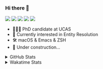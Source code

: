 ### Hi there 👋

[![](https://img.shields.io/badge/-Email-325180?logo=maildotru&logoColor=white&style=flat-square)](mailto:wang@tianshu.me)
[![](https://img.shields.io/badge/-GitHub-black?logo=GitHub&style=flat-square)](https://github.com/tshu-w)
[![](https://img.shields.io/badge/-Telegram-26a5e4?labelColor=fafafa&logo=telegram&style=flat-square)](https://t.me/tshu_w) 
[![](https://img.shields.io/badge/-Twitter-1da1f2?logo=Twitter&logoColor=white&style=flat-square)](https://twitter.com/tshu_w)
[![](https://komarev.com/ghpvc/?username=tshu-w&color=blueviolet&style=flat-square)]()



- 🧑🏻‍🎓 PhD candidate at UCAS
- 🔭 Currently interested in Entity Resolution
- 🛠 macOS & Emacs & ZSH
- 🚧 Under construction...

<details>

<summary>GitHub Stats</summary>

![Tianshu's GitHub stats](https://github-readme-stats.vercel.app/api?username=tshu-w&show_icons=true&theme=buefy&count_private=true)
  
</details>


<details>
  <summary>Wakatime Stats</summary>

  Currently, files accessed by tramp cannot be tracked by wakatime, see https://github.com/wakatime/wakatime-mode/issues/27
  <br>
  
<!--START_SECTION:waka-->
**I'm an Early 🐤** 

```text
🌞 Morning    55 commits     █████░░░░░░░░░░░░░░░░░░░░   20.68% 
🌆 Daytime    149 commits    ██████████████░░░░░░░░░░░   56.02% 
🌃 Evening    56 commits     █████░░░░░░░░░░░░░░░░░░░░   21.05% 
🌙 Night      6 commits      ░░░░░░░░░░░░░░░░░░░░░░░░░   2.26%

```
📅 **I'm Most Productive on Monday** 

```text
Monday       55 commits     █████░░░░░░░░░░░░░░░░░░░░   20.68% 
Tuesday      41 commits     ███░░░░░░░░░░░░░░░░░░░░░░   15.41% 
Wednesday    19 commits     █░░░░░░░░░░░░░░░░░░░░░░░░   7.14% 
Thursday     18 commits     █░░░░░░░░░░░░░░░░░░░░░░░░   6.77% 
Friday       36 commits     ███░░░░░░░░░░░░░░░░░░░░░░   13.53% 
Saturday     53 commits     █████░░░░░░░░░░░░░░░░░░░░   19.92% 
Sunday       44 commits     ████░░░░░░░░░░░░░░░░░░░░░   16.54%

```


📊 **This Week I Spent My Time On** 

```text
💬 Programming Languages: 
sh                       22 hrs 20 mins      ██████████████████░░░░░░░   72.14% 
Org                      5 hrs 43 mins       ████░░░░░░░░░░░░░░░░░░░░░   18.48% 
Emacs Lisp               1 hr 40 mins        █░░░░░░░░░░░░░░░░░░░░░░░░   5.42% 
Bash                     32 mins             ░░░░░░░░░░░░░░░░░░░░░░░░░   1.76% 
Other                    18 mins             ░░░░░░░░░░░░░░░░░░░░░░░░░   0.97%

🔥 Editors: 
Zsh                      22 hrs 26 mins      ██████████████████░░░░░░░   72.48% 
Emacs                    8 hrs 31 mins       ███████░░░░░░░░░░░░░░░░░░   27.52%

🐱‍💻 Projects: 
deep-learning-project-tem10 hrs 7 mins       ████████░░░░░░░░░░░░░░░░░   32.72% 
Terminal                 9 hrs 22 mins       ███████░░░░░░░░░░░░░░░░░░   30.29% 
Unknown Project          5 hrs 48 mins       ████░░░░░░░░░░░░░░░░░░░░░   18.76% 
dotfiles                 2 hrs 5 mins        █░░░░░░░░░░░░░░░░░░░░░░░░   6.77% 
emacs                    1 hr 57 mins        █░░░░░░░░░░░░░░░░░░░░░░░░   6.35%

💻 Operating System: 
Linux                    18 hrs 15 mins      ██████████████░░░░░░░░░░░   58.94% 
Mac                      12 hrs 42 mins      ██████████░░░░░░░░░░░░░░░   41.06%

```

**I Mostly Code in Python** 

```text
Python                   6 repos             ████████░░░░░░░░░░░░░░░░░   33.33% 
HTML                     2 repos             ██░░░░░░░░░░░░░░░░░░░░░░░   11.11% 
Emacs Lisp               2 repos             ██░░░░░░░░░░░░░░░░░░░░░░░   11.11% 
JavaScript               2 repos             ██░░░░░░░░░░░░░░░░░░░░░░░   11.11% 
TeX                      2 repos             ██░░░░░░░░░░░░░░░░░░░░░░░   11.11%

```



 Last Updated on 28/11/2021
<!--END_SECTION:waka-->
</details>
